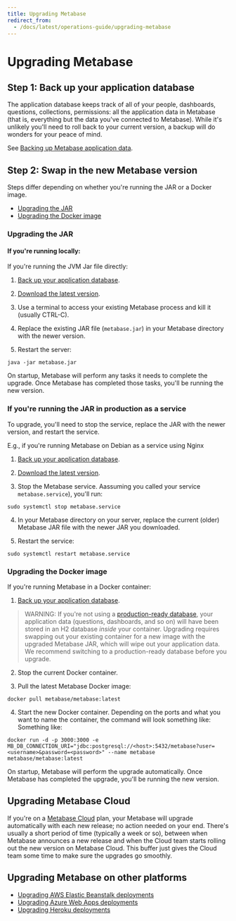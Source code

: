 ```yaml
---
title: Upgrading Metabase
redirect_from:
  - /docs/latest/operations-guide/upgrading-metabase
---
```


# Upgrading Metabase

## Step 1: Back up your application database

The application database keeps track of all of your people, dashboards, questions, collections, permissions: all the application data in Metabase (that is, everything but the data you've connected to Metabase). While it's unlikely you'll need to roll back to your current version, a backup will do wonders for your peace of mind.

See [Backing up Metabase application data](backing-up-metabase-application-data.md).

## Step 2: Swap in the new Metabase version

Steps differ depending on whether you're running the JAR or a Docker image.

- [Upgrading the JAR](#upgrading-the-jar)
- [Upgrading the Docker image](#upgrading-the-docker-image)

### Upgrading the JAR

#### If you're running locally:

If you're running the JVM Jar file directly:

1. [Back up your application database](backing-up-metabase-application-data.md).

2. [Download the latest version](https://www.metabase.com/start/oss/jar).

3. Use a terminal to access your existing Metabase process and kill it (usually CTRL-C).

4. Replace the existing JAR file (`metabase.jar`) in your Metabase directory with the newer version.

5. Restart the server:

```
java -jar metabase.jar
```

On startup, Metabase will perform any tasks it needs to complete the upgrade. Once Metabase has completed those tasks, you'll be running the new version.

### If you're running the JAR in production as a service

To upgrade, you'll need to stop the service, replace the JAR with the newer version, and restart the service.

E.g., if you're running Metabase on Debian as a service using Nginx

1. [Back up your application database](backing-up-metabase-application-data.md).

2. [Download the latest version](https://www.metabase.com/start/oss/jar).

3. Stop the Metabase service. Aassuming you called your service `metabase.service`), you'll run:

```
sudo systemctl stop metabase.service
```

4. In your Metabase directory on your server, replace the current (older) Metabase JAR file with the newer JAR you downloaded.

5. Restart the service:

```
sudo systemctl restart metabase.service
```

### Upgrading the Docker image

If you're running Metabase in a Docker container:

1. [Back up your application database](backing-up-metabase-application-data.md).

> WARNING: If you're not using a [production-ready database](migrating-from-h2.md), your application data (questions, dashboards, and so on) will have been stored in an H2 database _inside_ your container. Upgrading requires swapping out your existing container for a new image with the upgraded Metabase JAR, which will wipe out your application data. We recommend switching to a production-ready database before you upgrade.

2. Stop the current Docker container.

3. Pull the latest Metabase Docker image:

```
docker pull metabase/metabase:latest
```

4. Start the new Docker container. Depending on the ports and what you want to name the container, the command will look something like: Something like:

```
docker run -d -p 3000:3000 -e MB_DB_CONNECTION_URI="jdbc:postgresql://<host>:5432/metabase?user=<username>&password=<password>" --name metabase metabase/metabase:latest
```

On startup, Metabase will perform the upgrade automatically. Once Metabase has completed the upgrade, you'll be running the new version.

## Upgrading Metabase Cloud

If you're on a [Metabase Cloud](https://www.metabase.com/pricing) plan, your Metabase will upgrade automatically with each new release; no action needed on your end. There's usually a short period of time (typically a week or so), between when Metabase announces a new release and when the Cloud team starts rolling out the new version on Metabase Cloud. This buffer just gives the Cloud team some time to make sure the upgrades go smoothly.

## Upgrading Metabase on other platforms

- [Upgrading AWS Elastic Beanstalk deployments](running-metabase-on-elastic-beanstalk.md#deploying-new-versions-of-metabase-on-elastic-beanstalk)
- [Upgrading Azure Web Apps deployments](running-metabase-on-azure.md#additional-configurations)
- [Upgrading Heroku deployments](running-metabase-on-heroku.md#deploying-new-versions-of-metabase)

